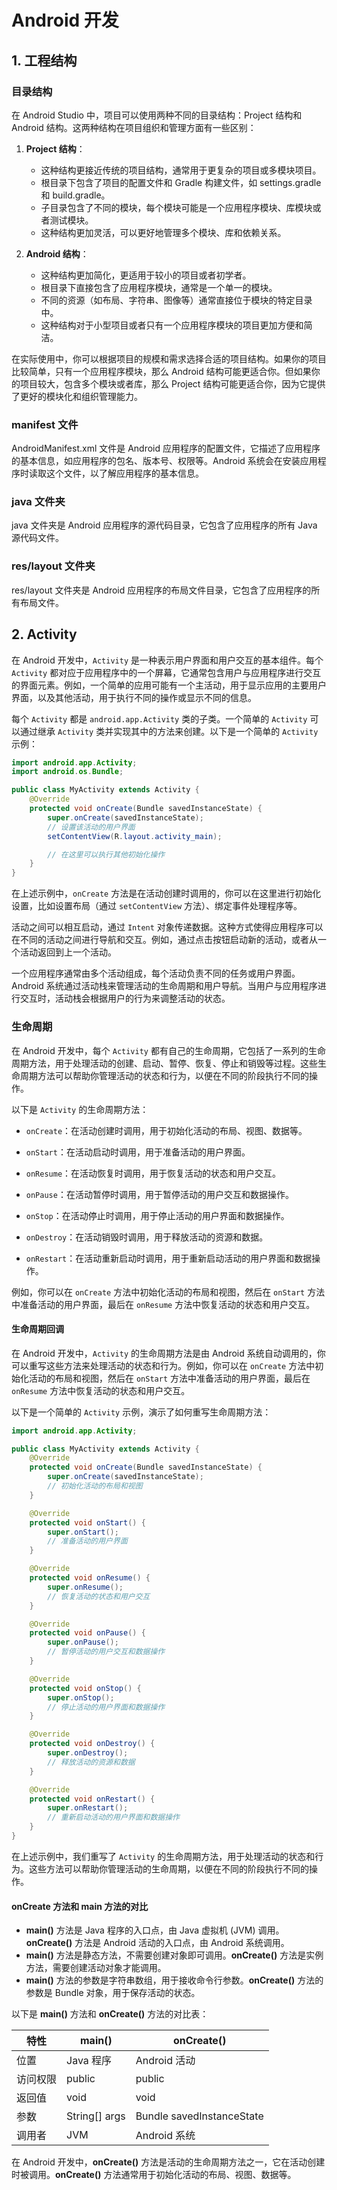 # Android 开发

## 1. 工程结构

### 目录结构

在 Android Studio 中，项目可以使用两种不同的目录结构：Project 结构和 Android 结构。这两种结构在项目组织和管理方面有一些区别：

1. **Project 结构**：

   - 这种结构更接近传统的项目结构，通常用于更复杂的项目或多模块项目。
   - 根目录下包含了项目的配置文件和 Gradle 构建文件，如 settings.gradle 和 build.gradle。
   - 子目录包含了不同的模块，每个模块可能是一个应用程序模块、库模块或者测试模块。
   - 这种结构更加灵活，可以更好地管理多个模块、库和依赖关系。

2. **Android 结构**：
   - 这种结构更加简化，更适用于较小的项目或者初学者。
   - 根目录下直接包含了应用程序模块，通常是一个单一的模块。
   - 不同的资源（如布局、字符串、图像等）通常直接位于模块的特定目录中。
   - 这种结构对于小型项目或者只有一个应用程序模块的项目更加方便和简洁。

在实际使用中，你可以根据项目的规模和需求选择合适的项目结构。如果你的项目比较简单，只有一个应用程序模块，那么 Android 结构可能更适合你。但如果你的项目较大，包含多个模块或者库，那么 Project 结构可能更适合你，因为它提供了更好的模块化和组织管理能力。

### manifest 文件

AndroidManifest.xml 文件是 Android 应用程序的配置文件，它描述了应用程序的基本信息，如应用程序的包名、版本号、权限等。Android 系统会在安装应用程序时读取这个文件，以了解应用程序的基本信息。

### java 文件夹

java 文件夹是 Android 应用程序的源代码目录，它包含了应用程序的所有 Java 源代码文件。

### res/layout 文件夹

res/layout 文件夹是 Android 应用程序的布局文件目录，它包含了应用程序的所有布局文件。

## 2. Activity

在 Android 开发中，`Activity` 是一种表示用户界面和用户交互的基本组件。每个 `Activity` 都对应于应用程序中的一个屏幕，它通常包含用户与应用程序进行交互的界面元素。例如，一个简单的应用可能有一个主活动，用于显示应用的主要用户界面，以及其他活动，用于执行不同的操作或显示不同的信息。

每个 `Activity` 都是 `android.app.Activity` 类的子类。一个简单的 `Activity` 可以通过继承 `Activity` 类并实现其中的方法来创建。以下是一个简单的 `Activity` 示例：

```java
import android.app.Activity;
import android.os.Bundle;

public class MyActivity extends Activity {
    @Override
    protected void onCreate(Bundle savedInstanceState) {
        super.onCreate(savedInstanceState);
        // 设置该活动的用户界面
        setContentView(R.layout.activity_main);

        // 在这里可以执行其他初始化操作
    }
}
```

在上述示例中，`onCreate` 方法是在活动创建时调用的，你可以在这里进行初始化设置，比如设置布局（通过 `setContentView` 方法）、绑定事件处理程序等。

活动之间可以相互启动，通过 `Intent` 对象传递数据。这种方式使得应用程序可以在不同的活动之间进行导航和交互。例如，通过点击按钮启动新的活动，或者从一个活动返回到上一个活动。

一个应用程序通常由多个活动组成，每个活动负责不同的任务或用户界面。Android 系统通过活动栈来管理活动的生命周期和用户导航。当用户与应用程序进行交互时，活动栈会根据用户的行为来调整活动的状态。

### 生命周期

在 Android 开发中，每个 `Activity` 都有自己的生命周期，它包括了一系列的生命周期方法，用于处理活动的创建、启动、暂停、恢复、停止和销毁等过程。这些生命周期方法可以帮助你管理活动的状态和行为，以便在不同的阶段执行不同的操作。

以下是 `Activity` 的生命周期方法：

- `onCreate`：在活动创建时调用，用于初始化活动的布局、视图、数据等。

- `onStart`：在活动启动时调用，用于准备活动的用户界面。

- `onResume`：在活动恢复时调用，用于恢复活动的状态和用户交互。

- `onPause`：在活动暂停时调用，用于暂停活动的用户交互和数据操作。

- `onStop`：在活动停止时调用，用于停止活动的用户界面和数据操作。

- `onDestroy`：在活动销毁时调用，用于释放活动的资源和数据。

- `onRestart`：在活动重新启动时调用，用于重新启动活动的用户界面和数据操作。

例如，你可以在 `onCreate` 方法中初始化活动的布局和视图，然后在 `onStart` 方法中准备活动的用户界面，最后在 `onResume` 方法中恢复活动的状态和用户交互。

#### 生命周期回调

在 Android 开发中，`Activity` 的生命周期方法是由 Android 系统自动调用的，你可以重写这些方法来处理活动的状态和行为。例如，你可以在 `onCreate` 方法中初始化活动的布局和视图，然后在 `onStart` 方法中准备活动的用户界面，最后在 `onResume` 方法中恢复活动的状态和用户交互。

以下是一个简单的 `Activity` 示例，演示了如何重写生命周期方法：

```java
import android.app.Activity;

public class MyActivity extends Activity {
    @Override
    protected void onCreate(Bundle savedInstanceState) {
        super.onCreate(savedInstanceState);
        // 初始化活动的布局和视图
    }

    @Override
    protected void onStart() {
        super.onStart();
        // 准备活动的用户界面
    }

    @Override
    protected void onResume() {
        super.onResume();
        // 恢复活动的状态和用户交互
    }

    @Override
    protected void onPause() {
        super.onPause();
        // 暂停活动的用户交互和数据操作
    }

    @Override
    protected void onStop() {
        super.onStop();
        // 停止活动的用户界面和数据操作
    }

    @Override
    protected void onDestroy() {
        super.onDestroy();
        // 释放活动的资源和数据
    }

    @Override
    protected void onRestart() {
        super.onRestart();
        // 重新启动活动的用户界面和数据操作
    }
}
```

在上述示例中，我们重写了 `Activity` 的生命周期方法，用于处理活动的状态和行为。这些方法可以帮助你管理活动的生命周期，以便在不同的阶段执行不同的操作。

#### onCreate 方法和 main 方法的对比

- **main()** 方法是 Java 程序的入口点，由 Java 虚拟机 (JVM) 调用。**onCreate()** 方法是 Android 活动的入口点，由 Android 系统调用。
- **main()** 方法是静态方法，不需要创建对象即可调用。**onCreate()** 方法是实例方法，需要创建活动对象才能调用。
- **main()** 方法的参数是字符串数组，用于接收命令行参数。**onCreate()** 方法的参数是 Bundle 对象，用于保存活动的状态。

以下是 **main()** 方法和 **onCreate()** 方法的对比表：

| 特性     | main()        | onCreate()                |
| -------- | ------------- | ------------------------- |
| 位置     | Java 程序     | Android 活动              |
| 访问权限 | public        | public                    |
| 返回值   | void          | void                      |
| 参数     | String[] args | Bundle savedInstanceState |
| 调用者   | JVM           | Android 系统              |

在 Android 开发中，**onCreate()** 方法是活动的生命周期方法之一，它在活动创建时被调用。**onCreate()** 方法通常用于初始化活动的布局、视图、数据等。
